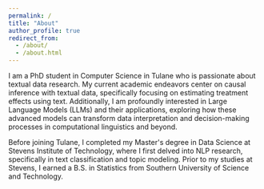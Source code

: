 ```yaml
---
permalink: /
title: "About"
author_profile: true
redirect_from: 
  - /about/
  - /about.html
---
```


I am a PhD student in Computer Science in Tulane who is passionate about textual data research. My current academic endeavors center on causal inference with textual data, specifically focusing on estimating treatment effects using text. Additionally, I am profoundly interested in Large Language Models (LLMs) and their applications, exploring how these advanced models can transform data interpretation and decision-making processes in computational linguistics and beyond.

Before joining Tulane, I completed my Master's degree in Data Science at Stevens Institute of Technology, where I first delved into NLP research, specifically in text classification and topic modeling. Prior to my studies at Stevens, I earned a B.S. in Statistics from Southern University of Science and Technology. 

